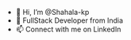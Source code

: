 - 👋 Hi, I’m @Shahala-kp
- 👀 FullStack Developer from India
- 📫 Connect with me on LinkedIn

<!---
Shahala-k/Shahala-k is a ✨ special ✨ repository because its `README.md` (this file) appears on your GitHub profile.
You can click the Preview link to take a look at your changes.
--->

